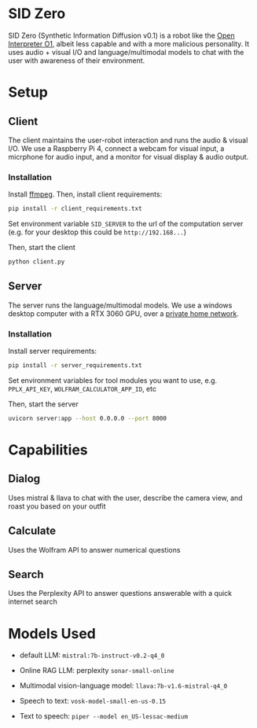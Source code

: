 # SID Zero

SID Zero (Synthetic Information Diffusion v0.1) is a robot like the [Open Interpreter O1](https://github.com/OpenInterpreter/open-interpreter), albeit less capable and with a more malicious personality. It uses audio + visual I/O and language/multimodal models to chat with the user with awareness of their environment.

# Setup

## Client

The client maintains the user-robot interaction and runs the audio & visual I/O. We use a Raspberry Pi 4, connect a webcam for visual input, a micrphone for audio input, and a monitor for visual display & audio output.

### Installation
Install [ffmpeg](https://evermeet.cx/ffmeg/). Then, install client requirements:
```bash
pip install -r client_requirements.txt
```

Set environment variable `SID_SERVER` to the url of the computation server (e.g. for your desktop this could be `http://192.168...`)

Then, start the client
```bash
python client.py
```

## Server
The server runs the language/multimodal models. We use a windows desktop computer with a RTX 3060 GPU, over a [private home network](https://arcadian.cloud/windows/2022/12/08/how-to-allow-icmp-ping-through-windows-firewall/).

### Installation
Install server requirements:
```bash
pip install -r server_requirements.txt
```

Set environment variables for tool modules you want to use, e.g. `PPLX_API_KEY`, `WOLFRAM_CALCULATOR_APP_ID`, etc

Then, start the server
```bash
uvicorn server:app --host 0.0.0.0 --port 8000
```

# Capabilities

## Dialog

Uses mistral & llava to chat with the user, describe the camera view, and roast you based on your outfit

## Calculate

Uses the Wolfram API to answer numerical questions

## Search

Uses the Perplexity API to answer questions answerable with a quick internet search

# Models Used

- default LLM: `mistral:7b-instruct-v0.2-q4_0`

- Online RAG LLM: perplexity `sonar-small-online`

- Multimodal vision-language model: `llava:7b-v1.6-mistral-q4_0`

- Speech to text: `vosk-model-small-en-us-0.15`

- Text to speech: `piper --model en_US-lessac-medium`

